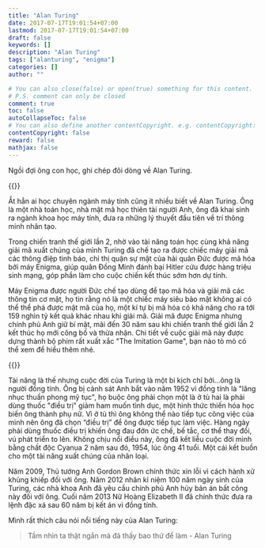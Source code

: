 ```yaml
---
title: "Alan Turing"
date: 2017-07-17T19:01:54+07:00
lastmod: 2017-07-17T19:01:54+07:00
draft: false
keywords: []
description: "Alan Turing"
tags: ["alanturing", "enigma"]
categories: []
author: ""

# You can also close(false) or open(true) something for this content.
# P.S. comment can only be closed
comment: true
toc: false
autoCollapseToc: false
# You can also define another contentCopyright. e.g. contentCopyright: "This is another copyright."
contentCopyright: false
reward: false
mathjax: false
---
```


Ngồi đợi ông con học, ghi chép đôi dòng về Alan Turing.

{{<imgcap title="Alan Turing" src="/images/posts/alan_turing.jpg">}}

<!--more-->

Ắt hẳn ai học chuyên ngành máy tính cũng ít nhiều biết về Alan Turing. Ông là một nhà toán học, nhà mật mã học thiên tài người Anh, ông đã khai sinh ra ngành khoa học máy tính, đưa ra những lý thuyết đầu tiên về trí thông minh nhân tạo.

Trong chiến tranh thế giới lần 2, nhờ vào tài năng toán học cùng khả năng giải mã xuất chúng của mình Turing đã chế tạo ra được chiếc máy giải mã các thông điệp tình báo, chỉ thị quận sự mật của hải quân Đức được mã hóa bởi máy Enigma, giúp quân Đồng Minh đánh bại Hitler cứu được hàng triệu sinh mạng, góp phần làm cho cuộc chiến kết thúc sớm hơn dự tính.

Máy Enigma được người Đức chế tạo dùng để tạo mã hóa và giải mã các thông tin cơ mật, họ tin rằng nó là một chiếc máy siêu bảo mật không ai có thể thể phá được mật mã của họ, một kí tự bị mã hóa có khả năng cho ra tới 159 nghìn tỷ kết quả khác nhau khi giải mã. Giải mã được Enigma nhưng chính phủ Anh giữ bí mật, mãi đến 30 năm sau khi chiến tranh thế giới lần 2 kết thúc họ mới công bố và thừa nhận. Chi tiết về cuộc giải mã này được dựng thành bộ phim rất xuất xắc "The Imitation Game", bạn nào tò mò có thể xem để hiểu thêm nhé.


{{<imgcap title="Enigma" src="/images/posts/enigma.jpg">}}

Tài năng là thế nhưng cuộc đời của Turing là một bi kịch chỉ bởi…ông là người đồng tính. Ông bị cảnh sát Anh bắt vào năm 1952 vì đồng tính là "lăng nhục thuần phong mỹ tục", họ buộc ông phải chọn một là ở tù hai là phải dùng thuốc "điều trị" giảm ham muốn tình dục, một hình thức thiến hóa học biến ông thành phụ nữ. Vì ở tù thì ông không thể nào tiếp tục công việc của mình nên ông đã chọn “điều trị” để ông được tiếp tục làm việc. Hàng ngày phải dùng thuốc điều trị khiến ông đau đớn ức chế, bế tắc, cơ thể thay đổi, vú phát triển to lên. Không chịu nổi điều này, ông đã kết liễu cuộc đời mình bằng chất độc Cyanua 2 năm sau đó, 1954, lúc ông 41 tuổi. Một cái kết buồn cho một tài năng xuất chúng của nhân loại.

Năm 2009, Thủ tướng Anh Gordon Brown chính thức xin lỗi vì cách hành xử khủng khiếp đối với ông. Năm 2012 nhân kỉ niệm 100 năm ngày sinh của Turing, các nhà khoa Anh đã yêu cầu chính phủ Anh hủy bản án bất công này đối với ông. Cuối năm 2013 Nữ Hoàng Elizabeth II đã chính thức đưa ra lệnh đặc xá sau 60 năm bị kết án vì đồng tính.


Mình rất thích câu nói nổi tiếng này của Alan Turing:

> Tầm nhìn ta thật ngắn mà đã thấy bao thứ để làm - Alan Turing
